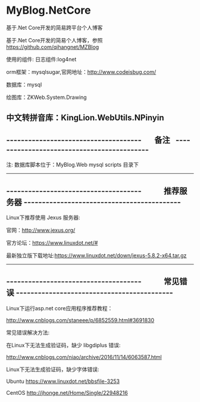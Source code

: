 # MyBlog.NetCore

基于.Net Core开发的简易跨平台个人博客

基于.Net Core开发的简易个人博客，参照 https://github.com/qihangnet/MZBlog 

使用的组件: 日志组件:log4net

orm框架：mysqlsugar,官网地址：http://www.codeisbug.com/

数据库：mysql

绘图库：ZKWeb.System.Drawing

中文转拼音库：KingLion.WebUtils.NPinyin
-----------------------------------------------------------------------------------------------------------
-------------------------------------            备注           -------------------------------------------
-----------------------------------------------------------------------------------------------------------
注:
数据库脚本位于：MyBlog.Web mysql scripts 目录下

-----------------------------------------------------------------------------------------------------------
-------------------------------------            推荐服务器      -------------------------------------------
-----------------------------------------------------------------------------------------------------------

Linux下推荐使用 Jexus 服务器:

官网：http://www.jexus.org/

官方论坛：https://www.linuxdot.net/#

最新独立版下载地址:https://www.linuxdot.net/down/jexus-5.8.2-x64.tar.gz

-----------------------------------------------------------------------------------------------------------
-------------------------------------            常见错误        -------------------------------------------
-----------------------------------------------------------------------------------------------------------

Linux下运行asp.net core应用程序推荐教程：

http://www.cnblogs.com/staneee/p/6852559.html#3691830



常见错误解决方法:

在Linux下无法生成验证码，缺少 libgdiplus 错误:

http://www.cnblogs.com/niao/archive/2016/11/14/6063587.html



Linux下无法生成验证码，缺少字体错误:

Ubuntu  https://www.linuxdot.net/bbsfile-3253

CentOS  http://jhonge.net/Home/Single/22948216

